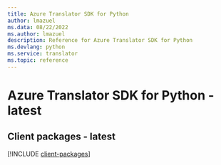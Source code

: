 ```yaml
---
title: Azure Translator SDK for Python
author: lmazuel
ms.data: 08/22/2022
ms.author: lmazuel
description: Reference for Azure Translator SDK for Python
ms.devlang: python
ms.service: translator
ms.topic: reference
---
```

# Azure Translator SDK for Python - latest

## Client packages - latest
[!INCLUDE [client-packages](translator-client-index.md)]